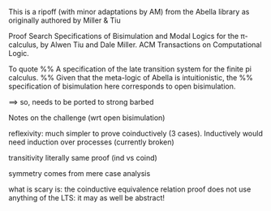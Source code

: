 This is a ripoff (with minor adaptations by AM) from the Abella library as
originally authored by Miller & Tiu

 Proof Search Specifications of Bisimulation and Modal Logics for the π-calculus, by Alwen Tiu and Dale Miller. ACM Transactions on Computational Logic. 

To quote
%% A specification of the late transition system for the finite pi calculus.
%% Given that the meta-logic of Abella is intuitionistic, the
%% specification of bisimulation here corresponds to open bisimulation.

==> so, needs to be ported to strong barbed


Notes on the challenge (wrt open bisimulation)

reflexivity: much simpler to prove coinductively (3
cases). Inductively would need induction over processes
(currently broken)

transitivity literally same proof (ind vs coind)

symmetry comes from mere case analysis

what is scary is: the coinductive equivalence relation proof does not use anything
of the LTS: it may as well be abstract!